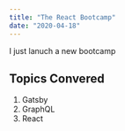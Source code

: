 ```yaml
---
title: "The React Bootcamp"
date: "2020-04-18"
---
```


I just lanuch a new bootcamp

## Topics Convered
1. Gatsby
2. GraphQL
3. React